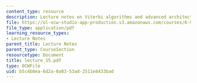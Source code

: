 ```yaml
---
content_type: resource
description: Lecture notes on Viterbi algorithms and advanced architectures.
file: https://ol-ocw-studio-app-production.s3.amazonaws.com/courses/6-973-communication-system-design-spring-2006/b5c4b8ea6d2a8a0353ad2511e8433bad_lecture_15.pdf
file_type: application/pdf
learning_resource_types:
- Lecture Notes
parent_title: Lecture Notes
parent_type: CourseSection
resourcetype: Document
title: lecture_15.pdf
type: OCWFile
uid: b5c4b8ea-6d2a-8a03-53ad-2511e8433bad
---
```

